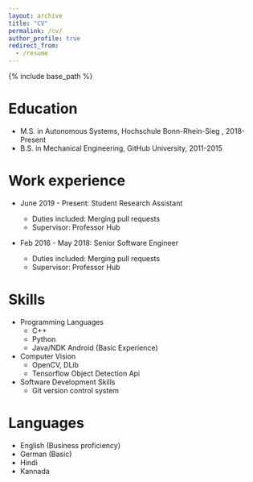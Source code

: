 ```yaml
---
layout: archive
title: "CV"
permalink: /cv/
author_profile: true
redirect_from:
  - /resume
---
```


{% include base_path %}

Education
======

* M.S. in Autonomous Systems, Hochschule Bonn-Rhein-Sieg , 2018-Present
* B.S. in Mechanical Engineering, GitHub University, 2011-2015

Work experience
======

* June 2019 - Present: Student Research Assistant
  * Duties included: Merging pull requests
  * Supervisor: Professor Hub

* Feb 2016 - May 2018: Senior Software Engineer
  * Duties included: Merging pull requests
  * Supervisor: Professor Hub
  
Skills
======
* Programming Languages
  * C++
  * Python
  * Java/NDK Android (Basic Experience)
* Computer Vision
  * OpenCV, DLib 
  * Tensorflow Object Detection Api
* Software Development Skills
  * Git version control system
  
Languages
======
* English (Business proficiency)
* German  (Basic)
* Hindi
* Kannada
